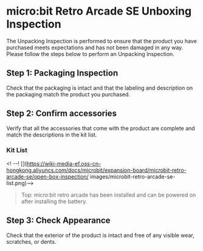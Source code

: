 ﻿---
sidebar_position: 1
sidebar_label: micro:bit Retro Arcade SE
---

# micro:bit Retro Arcade SE Unboxing Inspection

The Unpacking Inspection is performed to ensure that the product you have purchased meets expectations and has not been damaged in any way. Please follow the steps below to perform an Unpacking Inspection.

## Step 1: Packaging Inspection

Check that the packaging is intact and that the labeling and description on the packaging match the product you purchased.

## Step 2: Confirm accessories

Verify that all the accessories that come with the product are complete and match the descriptions in the kit list.

### Kit List

<! --! [](https://wiki-media-ef.oss-cn-hongkong.aliyuncs.com/docs/microbit/expansion-board/microbit-retro-arcade-se/open-box-inspection/ images/microbit-retro-arcade-se-list.png)-->

> Top: micro:bit retro arcade has been installed and can be powered on after installing the battery.

## Step 3: Check Appearance

Check that the exterior of the product is intact and free of any visible wear, scratches, or dents.
